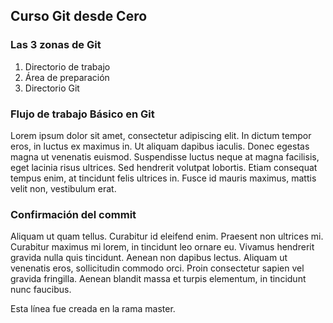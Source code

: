 ## Curso Git desde Cero

### Las 3 zonas de Git
1. Directorio de trabajo
2. Área de preparación
3. Directorio Git

### Flujo de trabajo Básico en Git
Lorem ipsum dolor sit amet, consectetur adipiscing elit. In dictum tempor eros, in luctus ex maximus in. Ut aliquam dapibus iaculis. Donec egestas magna ut venenatis euismod. Suspendisse luctus neque at magna facilisis, eget lacinia risus ultrices. Sed hendrerit volutpat lobortis. Etiam consequat tempus enim, at tincidunt felis ultrices in. Fusce id mauris maximus, mattis velit non, vestibulum erat.

### Confirmación del commit
Aliquam ut quam tellus. Curabitur id eleifend enim. Praesent non ultrices mi. Curabitur maximus mi lorem, in tincidunt leo ornare eu. Vivamus hendrerit gravida nulla quis tincidunt. Aenean non dapibus lectus. Aliquam ut venenatis eros, sollicitudin commodo orci. Proin consectetur sapien vel gravida fringilla. Aenean blandit massa et turpis elementum, in tincidunt nunc faucibus.

Esta línea fue creada en la rama master.
